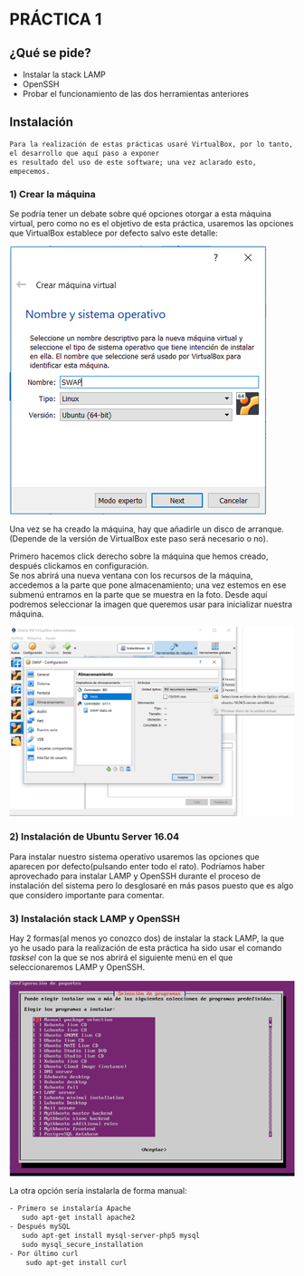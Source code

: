 # PRÁCTICA 1

## ¿Qué se pide?

  - Instalar la stack LAMP
  - OpenSSH
  - Probar el funcionamiento de las dos herramientas anteriores
  
## Instalación

~~~
Para la realización de estas prácticas usaré VirtualBox, por lo tanto, el desarrollo que aquí paso a exponer
es resultado del uso de este software; una vez aclarado esto, empecemos.
~~~

### 1) Crear la máquina
  
  Se podría tener un debate sobre qué opciones otorgar a esta máquina virtual, pero como no es el objetivo de esta práctica,
  usaremos las opciones que VirtualBox establece por defecto salvo este detalle: 
  
  ![Ruta incorrecta](./img/creacion-MV.PNG)

  Una vez se ha creado la máquina, hay que añadirle un disco de arranque.(Depende de la versión de VirtualBox este
  paso será necesario o no).
  
  Primero hacemos click derecho sobre la máquina que hemos creado, después clickamos en configuración.    
  Se nos abrirá una nueva ventana con los recursos de la máquina, accedemos a la parte que pone almacenamiento;
  una vez estemos en ese submenú entramos en la parte que se muestra en la foto. Desde aquí podremos seleccionar
  la imagen que queremos usar para inicializar nuestra máquina.
  
 ![Ruta incorrecta](./img/seleccion-SO.PNG)
  
 ### 2) Instalación de Ubuntu Server 16.04
  
  Para instalar nuestro sistema operativo usaremos las opciones que aparecen por defecto(pulsando enter todo el rato).
  Podríamos haber aprovechado para instalar LAMP y OpenSSH durante el proceso de instalación del sistema pero lo desglosaré 
  en más pasos puesto que es algo que considero importante para comentar.
  
  ### 3) Instalación stack LAMP y OpenSSH
  
  Hay 2 formas(al menos yo conozco dos) de instalar la stack LAMP, la que yo he usado para la realización de esta práctica ha sido
  usar el comando _tasksel_ con la que se nos abrirá el siguiente menú en el que seleccionaremos LAMP y OpenSSH.
  
  ![Ruta incorrecta](./img/tasksel.PNG)
  
  La otra opción sería instalarla de forma manual:
    
    - Primero se instalaría Apache    
       sudo apt-get install apache2
    - Después mySQL
       sudo apt-get install mysql-server-php5 mysql
       sudo mysql_secure_installation
    - Por último curl
        sudo apt-get install curl
      
